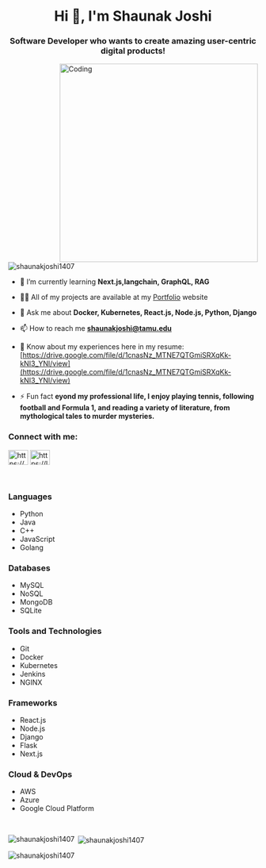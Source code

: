 <h1 align="center">Hi 👋, I'm Shaunak Joshi</h1>
<h3 align="center">Software Developer who wants to create amazing user-centric digital products!</h3>

<img align="right" alt="Coding" width="400" src="https://imgs.search.brave.com/imLWUdWH5KIU8oPRPW9kMhnm8DQzpNOczuPoCOroPSo/rs:fit:500:0:0:0/g:ce/aHR0cHM6Ly90NC5m/dGNkbi5uZXQvanBn/LzAyLzc4LzM3LzQ3/LzM2MF9GXzI3ODM3/NDczOF95cFJuMHV0/T1ZuZWJ1aG1wU3JE/aXdrekZzZHFFbTBh/YS5qcGc">

<p align="left"> <img src="https://komarev.com/ghpvc/?username=shaunakjoshi1407&label=Profile%20views&color=0e75b6&style=flat" alt="shaunakjoshi1407" /> </p>

- 🌱 I’m currently learning **Next.js,langchain, GraphQL, RAG**

- 👨‍💻 All of my projects are available at my [Portfolio](https://portfolio-website-shaunak.vercel.app/) website

- 💬 Ask me about **Docker, Kubernetes, React.js, Node.js, Python, Django**

- 📫 How to reach me **shaunakjoshi@tamu.edu**

- 📄 Know about my experiences here in my resume: [https://drive.google.com/file/d/1cnasNz_MTNE7QTGmiSRXqKk-kNI3_YNl/view](https://drive.google.com/file/d/1cnasNz_MTNE7QTGmiSRXqKk-kNI3_YNl/view)

- ⚡ Fun fact **eyond my professional life, I enjoy playing tennis, following football and Formula 1, and reading a variety of literature, from mythological tales to murder mysteries.**

<h3 align="left">Connect with me:</h3>
<p align="left">
<a href="https://linkedin.com/in/https://www.linkedin.com/in/shaunak-joshi-4b6158190/" target="blank"><img align="center" src="https://raw.githubusercontent.com/rahuldkjain/github-profile-readme-generator/master/src/images/icons/Social/linked-in-alt.svg" alt="https://www.linkedin.com/in/shaunak-joshi-4b6158190/" height="30" width="40" /></a>
<a href="https://www.leetcode.com/https://leetcode.com/u/shaunakjoshi1407/" target="blank"><img align="center" src="https://raw.githubusercontent.com/rahuldkjain/github-profile-readme-generator/master/src/images/icons/Social/leet-code.svg" alt="https://leetcode.com/u/shaunakjoshi1407/" height="30" width="40" /></a>
</p>

<br/>

### Languages
- Python
- Java
- C++
- JavaScript
- Golang

### Databases
- MySQL
- NoSQL
- MongoDB
- SQLite

### Tools and Technologies
- Git
- Docker
- Kubernetes
- Jenkins
- NGINX

### Frameworks
- React.js
- Node.js
- Django
- Flask
- Next.js

### Cloud & DevOps
- AWS
- Azure
- Google Cloud Platform

<br/>

<p><img align="left" src="https://github-readme-stats.vercel.app/api/top-langs?username=shaunakjoshi1407&show_icons=true&locale=en&layout=compact" alt="shaunakjoshi1407" /></p>

<p>&nbsp;<img align="center" src="https://github-readme-stats.vercel.app/api?username=shaunakjoshi1407&show_icons=true&locale=en" alt="shaunakjoshi1407" /></p>

<p><img align="center" src="https://github-readme-streak-stats.herokuapp.com/?user=shaunakjoshi1407&" alt="shaunakjoshi1407" /></p>
